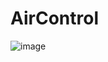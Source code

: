 # AirControl
![image](https://github.com/user-attachments/assets/554cd3f5-39f5-4d79-a785-b4e60a1221da)
